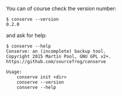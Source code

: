 You can of course check the version number:

    $ conserve --version
    0.2.0

and ask for help:

    $ conserve --help
    Conserve: an (incomplete) backup tool.
    Copyright 2015 Martin Pool, GNU GPL v2+.
    https://github.com/sourcefrog/conserve
    
    Usage:
        conserve init <dir>
        conserve --version
        conserve --help
